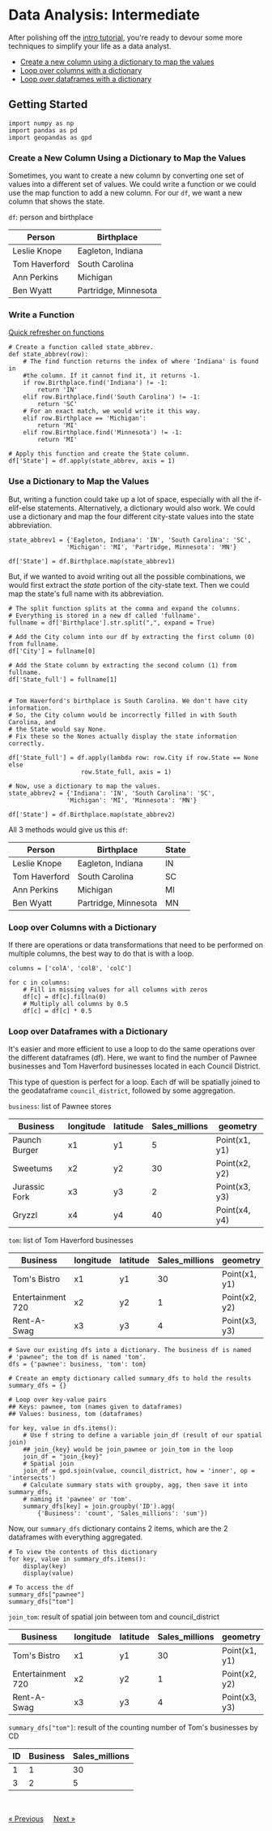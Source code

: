 # Data Analysis: Intermediate

After polishing off the [intro tutorial](./data-analysis-intro.md), you're ready to devour some more techniques to simplify your life as a data analyst.

* [Create a new column using a dictionary to map the values](#create-a-new-column-using-a-dictionary-to-map-the-values)
* [Loop over columns with a dictionary](#loop-over-columns-with-a-dictionary)
* [Loop over dataframes with a dictionary](#loop-over-dataframes-with-a-dictionary)


## Getting Started

```
import numpy as np
import pandas as pd
import geopandas as gpd
```

### Create a New Column Using a Dictionary to Map the Values
Sometimes, you want to create a new column by converting one set of values into a different set of values. We could write a function or we could use the map function to add a new column. For our `df`, we want a new column that shows the state.

`df`: person and birthplace

| Person | Birthplace |
| ---| ---- |
| Leslie Knope | Eagleton, Indiana
| Tom Haverford | South Carolina |
| Ann Perkins | Michigan |
| Ben Wyatt | Partridge, Minnesota |


### Write a Function
[Quick refresher on functions](./data-analysis-intro.md/#functions)

```
# Create a function called state_abbrev.
def state_abbrev(row):
    # The find function returns the index of where 'Indiana' is found in
    #the column. If it cannot find it, it returns -1.
    if row.Birthplace.find('Indiana') != -1:
        return 'IN'
    elif row.Birthplace.find('South Carolina') != -1:
        return 'SC'
    # For an exact match, we would write it this way.
    elif row.Birthplace == 'Michigan':
        return 'MI'
    elif row.Birthplace.find('Minnesota') != -1:
        return 'MI'

# Apply this function and create the State column.
df['State'] = df.apply(state_abbrev, axis = 1)
```

### Use a Dictionary to Map the Values
But, writing a function could take up a lot of space, especially with all the if-elif-else statements. Alternatively, a dictionary would also work. We could use a dictionary and map the four different city-state values into the state abbreviation.

```
state_abbrev1 = {'Eagleton, Indiana': 'IN', 'South Carolina': 'SC',
                'Michigan': 'MI', 'Partridge, Minnesota': 'MN'}

df['State'] = df.Birthplace.map(state_abbrev1)
```

But, if we wanted to avoid writing out all the possible combinations, we would first extract the *state* portion of the city-state text. Then we could map the state's full name with its abbreviation.

```
# The split function splits at the comma and expand the columns.
# Everything is stored in a new df called 'fullname'.
fullname = df['Birthplace'].str.split(",", expand = True)

# Add the City column into our df by extracting the first column (0) from fullname.
df['City'] = fullname[0]

# Add the State column by extracting the second column (1) from fullname.
df['State_full'] = fullname[1]


# Tom Haverford's birthplace is South Carolina. We don't have city information.
# So, the City column would be incorrectly filled in with South Carolina, and
# the State would say None.
# Fix these so the Nones actually display the state information correctly.

df['State_full'] = df.apply(lambda row: row.City if row.State == None else
                    row.State_full, axis = 1)

# Now, use a dictionary to map the values.
state_abbrev2 = {'Indiana': 'IN', 'South Carolina': 'SC',
                'Michigan': 'MI', 'Minnesota': 'MN'}

df['State'] = df.Birthplace.map(state_abbrev2)
```

All 3 methods would give us this `df`:

| Person | Birthplace | State |
| ---| ---- | --- |
| Leslie Knope | Eagleton, Indiana | IN |
| Tom Haverford | South Carolina | SC |
| Ann Perkins | Michigan | MI |
| Ben Wyatt | Partridge, Minnesota | MN |



### Loop over Columns with a Dictionary
If there are operations or data transformations that need to be performed on multiple columns, the best way to do that is with a loop.

```
columns = ['colA', 'colB', 'colC']

for c in columns:
    # Fill in missing values for all columns with zeros
    df[c] = df[c].fillna(0)
    # Multiply all columns by 0.5
    df[c] = df[c] * 0.5
```

### Loop over Dataframes with a Dictionary
It's easier and more efficient to use a loop to do the same operations over the different dataframes (df). Here, we want to find the number of Pawnee businesses and Tom Haverford businesses located in each Council District.

This type of question is perfect for a loop. Each df will be spatially joined to the geodataframe `council_district`, followed by some aggregation.

`business`: list of Pawnee stores

| Business | longitude | latitude | Sales_millions | geometry
| ---| ---- | --- | ---| ---|
| Paunch Burger | x1 | y1 | 5 | Point(x1, y1)
| Sweetums | x2 | y2 | 30 | Point(x2, y2)
| Jurassic Fork | x3 | y3 | 2 | Point(x3, y3)
| Gryzzl | x4 | y4 | 40 | Point(x4, y4)


`tom`: list of Tom Haverford businesses

| Business | longitude | latitude | Sales_millions | geometry
| ---| ---- | --- | ---| ---|
| Tom's Bistro | x1 | y1 |30 | Point(x1, y1)
| Entertainment 720 | x2 | y2 | 1 | Point(x2, y2)
| Rent-A-Swag | x3 | y3 | 4 | Point(x3, y3)


```
# Save our existing dfs into a dictionary. The business df is named
# 'pawnee"; the tom df is named 'tom'.
dfs = {'pawnee': business, 'tom': tom}

# Create an empty dictionary called summary_dfs to hold the results
summary_dfs = {}

# Loop over key-value pairs
## Keys: pawnee, tom (names given to dataframes)
## Values: business, tom (dataframes)

for key, value in dfs.items():
    # Use f string to define a variable join_df (result of our spatial join)
    ## join_{key} would be join_pawnee or join_tom in the loop
    join_df = "join_{key}"
    # Spatial join
    join_df = gpd.sjoin(value, council_district, how = 'inner', op = 'intersects')
    # Calculate summary stats with groupby, agg, then save it into summary_dfs,
    # naming it 'pawnee' or 'tom'.
    summary_dfs[key] = join.groupby('ID').agg(
        {'Business': 'count', 'Sales_millions': 'sum'})
```

Now, our `summary_dfs` dictionary contains 2 items, which are the 2 dataframes with everything aggregated.

```
# To view the contents of this dictionary
for key, value in summary_dfs.items():
    display(key)
    display(value)

# To access the df
summary_dfs["pawnee"]
summary_dfs["tom"]
```

`join_tom`: result of spatial join between tom and council_district

| Business | longitude | latitude | Sales_millions | geometry | ID
| ---| ---- | --- | ---| ---| --- |
| Tom's Bistro | x1 | y1 | 30 | Point(x1, y1) | 1
| Entertainment 720 | x2 | y2 | 1 | Point(x2, y2) | 3
| Rent-A-Swag | x3 | y3 | 4 | Point(x3, y3) | 3


`summary_dfs["tom"]`: result of the counting number of Tom's businesses by CD

| ID | Business | Sales_millions
| ---| ---- | --- |
| 1 | 1 | 30
| 3 | 2 | 5



<br>

[« Previous](./data-analysis-intro.md) &nbsp; &nbsp; [Next »](./spatial-analysis-basics.md)
